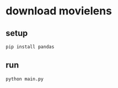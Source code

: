 # download movielens

## setup

```shell
pip install pandas
```

## run

```shell
python main.py
```
